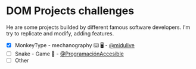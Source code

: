 # DOM Projects challenges

He are some projects builded by different famous software developers. I'm try to replicate and modify, adding features.
- [x] MonkeyType - mechanography ⌨️ 🖥️ - [@midulive]("https://www.youtube.com/@midulive")
- [ ] Snake - Game 🐍 - [@ProgramaciónAccesible]("https://www.youtube.com/c/Programaci%C3%B3nAccesible")
- [ ] Other